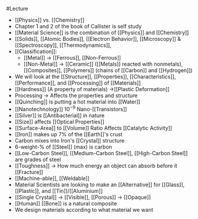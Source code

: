 #Lecture
- [[Physics]] vs. [[Chemistry]]
- Chapter 1 and 2 of the book of Callister is self study
- [[Material Science]] is the combination of [[Physics]] and [[Chemistry]]
- [[Solids]], [[Atomic Bodies]], [[Electron Behavior]], [[Microscopy]] & [[Spectroscopy]], [[Thermodynamics]],
- [[Classification]]:
	- [[Metal]] $\to$ [[Ferrous]], [[Non-Ferrous]]
	- [[Non-Metal]] $\to$ [[Ceramic]] ([[Metals]] reacted with nonmetals), [[Composites]], [[Polymers]] (chains of [[Carbon]] and [[Hydrogen]])
- We will look at the [[Structure]], [[Properties]], [[Characteristics]], [[Performance]], and [[Processing]] of [[Materials]]
- [[Hardness]] (A property of materials) $\to$[[Plastic Deformation]] 
- Processing $\to$ Affects the properties and structure
- [[Quinching]] is putting a hot material into [[Water]]
- [[Nanotechnology]]  $10^{-9}$ Nano-[[Transistors]] 
- [[Silver]] is [[Antibacterial]] in nature
- [[Size]] affects [[Optical Properties]]
- [[Surface-Area]] to [[Volume]] Ratio Affects [[Catalytic Activity]]
- [[Iron]] makes up 7% of the [[Earth]]'s crust
- Carbon mixes into Iron's [[Crystal]] structure
- 6-weight-% of [[Steel]] (max) is carbon
- [[Low-Carbon Steel]], [[Medium-Carbon Steel]], [[High-Carbon Steel]] are grades of steel
- [[Toughness]] $\to$ How much energy an object can absorb before it [[Fracture]]
- [[Machine-able]], [[Weldable]]
- Material Scientists are looking to make an [[Alternative]] for [[Glass]], [[Plastic]], and [[Tin]]/[[Aluminium]] 
- [[Single Crystal]] $\to$ [[Visible]], [[Porous]] $\to$ [[Opaque]]
- [[Human]] [[Bone]] is a natural composite
- We design materials according to what material we want